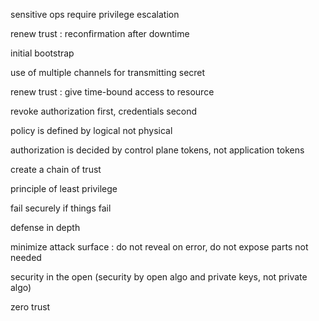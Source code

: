 
sensitive ops require privilege escalation

renew trust : reconfirmation after downtime

initial bootstrap  

use of multiple channels for transmitting secret

renew trust : give time-bound access to resource

revoke authorization first, credentials second

policy is defined by logical not physical

authorization is decided by control plane tokens, not application tokens

create a chain of trust

principle of least privilege

fail securely if things fail

defense in depth

minimize attack surface : do not reveal on error, do not expose parts not needed

security in the open (security by open algo and private keys, not private algo)

zero trust 


